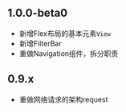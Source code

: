 ## 1.0.0-beta0
* 新增Flex布局的基本元素`View`
* 新增FilterBar
* 重做Navigation组件，拆分职责

## 0.9.x
* 重做网络请求的架构request

